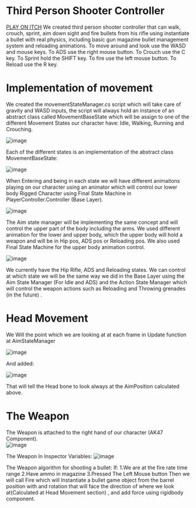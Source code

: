 # Third Person Shooter Controller

[PLAY ON ITCH](https://amitmelamed.itch.io/third-person-shooter)
We created third person shooter controller that can walk, crouch, sprint, aim down sight and fire bullets from his rifle using instantiate a bullet with real physics, including basic gun magazine bullet management system and reloading animations.
To move around and look use the WASD and mouse keys.
To ADS use the right mouse button.
To Crouch use the C key.
To Sprint hold the SHIFT key.
To fire use the left mouse button.
To Reload use the R key.
# Implementation of movement
We created the movementStateManager.cs script which will take care of gravity and WASD inputs, the script will always hold an instance of an abstract class called MovementBaseState which will be assign to one of the different Movement States our character have: Idle, Walking, Running and Crouching.

![image](https://user-images.githubusercontent.com/88790441/234091224-831edcb5-85b1-4ba1-8be9-59ebaa72e540.png)

 
Each of the different states is an implementation of the abstract class MovementBaseState:
 
 ![image](https://user-images.githubusercontent.com/88790441/234091241-4bfde042-5322-423b-a2cb-67439745433e.png)


When Entering and being in each state we will have different animaitons playing on our character using an animator which will control our lower body Rigged Character using Final State Machine in PlayerController.Controller (Base Layer).

![image](https://user-images.githubusercontent.com/88790441/234091258-1f759024-0105-4652-ab0f-b6c8068105c4.png)

 

The Aim state manager will be implementing the same concept and will control the upper part of the body including the arms.
We used different animation for the lower and upper body, which the upper body will hold a weapon and will be in Hip pos, ADS pos or Reloading pos.
We also used Final State Machine for the upper body animation control.

![image](https://user-images.githubusercontent.com/88790441/234091286-ad27025e-1cae-48f7-93cc-a96374db25f3.png)

 
We currently have the Hip Rifle, ADS and Reloading states.
We can control at which state we will be the same way we did in the Base Layer using the Aim State Manager (For Idle and ADS) and the Action State Manager which will control the weapon actions such as Reloading and Throwing grenades (in the future) .
# Head Movement
We Will the point which we are looking at at each frame in Update function at AimStateManager

![image](https://user-images.githubusercontent.com/88790441/234091316-8bed15fb-3c46-4b46-9435-cd822a914497.png)

 
And added:

![image](https://user-images.githubusercontent.com/88790441/234091332-fad04fda-66d7-4017-b97b-b73298e92005.png)

 
That will tell the Head bone to look always at the AimPosition calculated above.
# The Weapon
The Weapon is attached to the right hand of our character (AK47 Component).  
![image](https://user-images.githubusercontent.com/88790441/234091371-63dda052-0c34-4b3b-809f-2dfd2ef30cf1.png)

The Weapon In Inspector Variables:
![image](https://user-images.githubusercontent.com/88790441/234091383-919cea82-e1f5-4a42-8b35-d21bd0492e24.png)


 
The Weapon algorithm for shooting a bullet:
If:
1.We are at the fire rate time range
2.Have ammo in magazine
3.Pressed The Left Mouse button
Then we will call Fire which will Instantiate a bullet game object from the barrel position with and rotation that will face the direction of where we look at(Calculated at Head Movement section) , and add force using rigidbody component.
